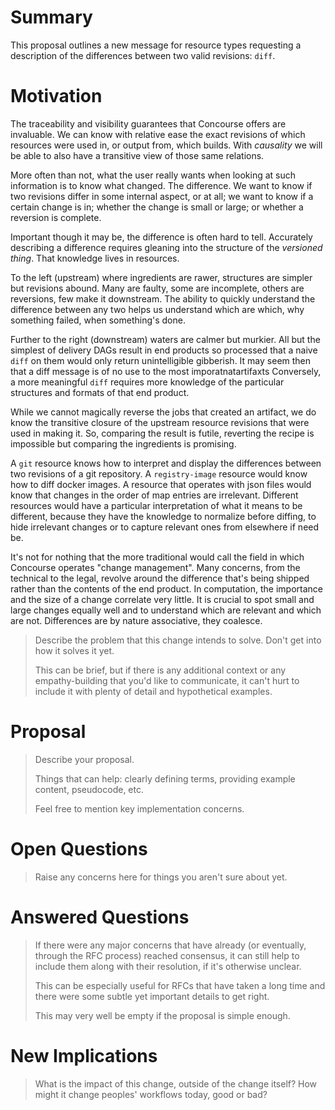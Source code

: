 # Summary

This proposal outlines a new message for resource types requesting a description of the differences
 between two valid revisions: `diff`.

# Motivation

The traceability and visibility guarantees that Concourse offers are invaluable.
We can know with relative ease the exact revisions of which resources were used in, or output from, which builds.
With _causality_ we will be able to also have a transitive view of those same relations.

More often than not, what the user really wants when looking at such information is to know what changed. The difference. We want to know if two revisions differ in some internal aspect, or at all; we want to know if a certain change is in; whether the change is small or large; or whether a reversion is complete. 

Important though it may be, the difference is often hard to tell. Accurately describing a difference requires gleaning into the structure of the _versioned thing_. That knowledge lives in resources.

To the left (upstream) where ingredients are rawer, structures are simpler but revisions abound. Many are faulty, some are incomplete, others are reversions, few make it downstream. The ability to quickly understand the difference between any two helps us understand which are which, why something failed, when something's done.

Further to the right (downstream) waters are calmer but murkier. All but the simplest of delivery DAGs result in end products so processed that a naive `diff` on them would only return unintelligible gibberish. It may seem then that a diff message is of no use to the most imporatnatartifaxts Conversely, a more meaningful `diff` requires more knowledge of the particular structures and formats of that end product.

While we cannot magically reverse the jobs that created an artifact, we do know the transitive closure of the upstream resource revisions that were used in making it. So, comparing the result is futile, reverting the recipe is impossible but comparing the ingredients is promising.

A `git` resource knows how to interpret and display the differences between two revisions of a git repository. A `registry-image` resource would know how to diff docker images. A resource that operates with json files would know that changes in the order of map entries are irrelevant. Different resources would have a particular interpretation of what it means to be different, because they have the knowledge to normalize before diffing, to hide irrelevant changes or to capture relevant ones from elsewhere if need be.
 
It's not for nothing that the more traditional would call the field in which Concourse operates "change management".
Many concerns, from the technical to the legal, revolve around the difference that's being shipped rather than the contents of the end product.
In computation, the importance and the size of a change correlate very little. It is crucial to spot small and large changes equally well and to understand which are relevant and which are not.
Differences are by nature associative, they coalesce.
> Describe the problem that this change intends to solve. Don't get into how it
> solves it yet.
>
> This can be brief, but if there is any additional context or any
> empathy-building that you'd like to communicate, it can't hurt to include it
> with plenty of detail and hypothetical examples.


# Proposal

> Describe your proposal.
>
> Things that can help: clearly defining terms, providing example content,
> pseudocode, etc.
>
> Feel free to mention key implementation concerns.


# Open Questions

> Raise any concerns here for things you aren't sure about yet.


# Answered Questions

> If there were any major concerns that have already (or eventually, through
> the RFC process) reached consensus, it can still help to include them along
> with their resolution, if it's otherwise unclear.
>
> This can be especially useful for RFCs that have taken a long time and there
> were some subtle yet important details to get right.
>
> This may very well be empty if the proposal is simple enough.


# New Implications

> What is the impact of this change, outside of the change itself? How might it
> change peoples' workflows today, good or bad?

